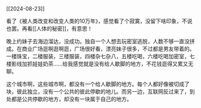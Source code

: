 [[2024-08-23]]

看了《被人类改变和改变人类的10万年》，感觉看了个寂寞，没留下啥印象，不说也罢。再看[[人体的秘密]]，有意思！

晚上约妹子去海边溜达，没成功。独自一个人想去玩密室逃脱，人数不够一直没拼成。在商业广场逛啊逛啊逛，广场很好看，漂亮妹子很多，不过都是男友带着的。一楼珠宝，二楼服装，三楼服装，四楼杂七杂八，五楼吃喝，六楼吃喝加密室，七楼影线加抓娃娃奶茶……给我感觉就是没有给人歇脚的地方，不花钱逛得又累又无聊。

这个城市啊，这些城市啊，都没有一个给人歇脚的地方。每个人都好像被切成了块，彼此独立，没有一个公共的彼此停歇的地儿。而另一边，互联网反过来了，到处都是公共停歇的地方，却没有一块属于自己的地方。